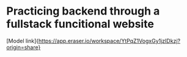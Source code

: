 # Practicing backend through a fullstack funcitional website

[Model link]{https://app.eraser.io/workspace/YtPqZ1VogxGy1jzIDkzj?origin=share}
